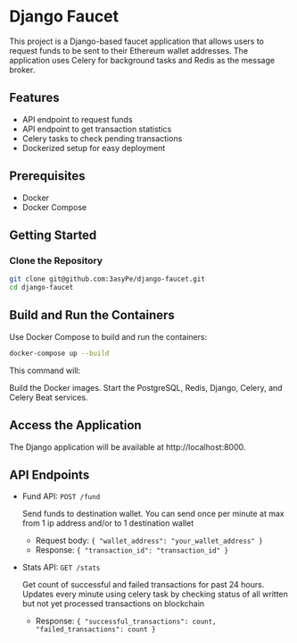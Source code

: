 # Django Faucet

This project is a Django-based faucet application that allows users to request funds to be sent to their Ethereum wallet addresses. The application uses Celery for background tasks and Redis as the message broker.

## Features

- API endpoint to request funds
- API endpoint to get transaction statistics
- Celery tasks to check pending transactions
- Dockerized setup for easy deployment

## Prerequisites

- Docker
- Docker Compose

## Getting Started

### Clone the Repository

```sh
git clone git@github.com:3asyPe/django-faucet.git
cd django-faucet
```

## Build and Run the Containers

Use Docker Compose to build and run the containers:

```sh
docker-compose up --build
```

This command will:

Build the Docker images.
Start the PostgreSQL, Redis, Django, Celery, and Celery Beat services.

## Access the Application
The Django application will be available at http://localhost:8000.

## API Endpoints
- Fund API: ```POST /fund```

    Send funds to destination wallet. You can send once per minute at max from 1 ip address and/or to 1 destination wallet

  - Request body: ```{ "wallet_address": "your_wallet_address" }```
  - Response: ```{ "transaction_id": "transaction_id" }```
- Stats API: ```GET /stats```
    
    Get count of successful and failed transactions for past 24 hours. Updates every minute using celery task by checking status of all written but not yet processed transactions on blockchain
  - Response: ```{ "successful_transactions": count, "failed_transactions": count }```